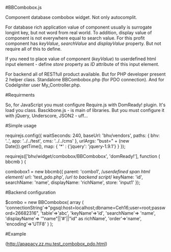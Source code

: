 #BBCombobox.js

Component database combobox widget.
Not only autocomplit.

For database rich application value of component usually is surrogate longint key, but not word from real world.
To addition, display value of component is not everywhere equal to search value.
For this profit component has *keyValue*, *searchValue* and *displayValue* property. But not require all of this to define.

If you need to place value of component (*keyValue*) to userdefined html input element - define *store* property as *ID* attribute of this input element.

For backend all of RESTfull product available. But for PHP developer present 2 helper class. Standalone BBCombobox.php (for PDO connection). And for CodeIgniter user My_Controller.php.

#Requirments

So, for JavaScript you must configure Require.js with DomReady! plugin. It's load you class.
Basckbone.js - is main of libraries. But you must configure it with jQuery, Underscore, JSON2 - uff...

#Simple usage

  requirejs.config({
    waitSeconds: 240,
     baseUrl: 'bhv/vendors',
     paths: {
       bhv: '..',
       app: '../../test',
       cms: '../../cms'
     },
     urlArgs: "bust=" + (new Date()).getTime(),
     map: {
       '*' : {'jquery': 'jquery-1.9.1'}
     }
  });

  requirejs(['bhv/widget/combobox/BBCombobox', 'domReady!'], function ( bbcmb ) {

  combobox1 = new bbcmb({
    parent: 'combo1', /*userdefined span html element*/
    url: 'test_pdo.php', /*url to backend script*/
    keyName: 'id',
    searchName: 'name',
    displayName: 'richName',
    store: 'input1'
  });
  
#Backend configuration

  $combo = new BBCombobox( array (
  'connectionString'=>"pgsql:host=localhost;dbname=Ceh16;user=root;password=26682316",
  'table'=>'abc',
  'keyName'=>'id',
  'searchName'=> 'name',
  'displayName'=> '"name"||\'#\'||"id" as richName',
  'order'=>'name',
  'encoding'=>'UTF8'
  ) );

  
#Example

(http://apapacy.zz.mu.test_combobox_pdo.html)